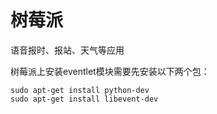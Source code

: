 # 树莓派

 语音报时、报站、天气等应用


树莓派上安装eventlet模块需要先安装以下两个包：
```
sudo apt-get install python-dev
sudo apt-get install libevent-dev
```
